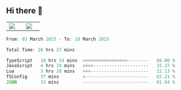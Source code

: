 ## Hi there 👋

<p align="center">
  <table align="center">
  <tr border="none">
  <td width="35%" align="center">
    <img  align="center"  src="http://github-profile-summary-cards.vercel.app/api/cards/stats?username=ricepunk&theme=github_dark" />
  </td>
    
  <td width="65%" align="center">
    <img  align="center"  src="http://github-profile-summary-cards.vercel.app/api/cards/profile-details?username=ricepunk&theme=github_dark" />
  </td>
  </tr>
  </table>
</p>

<!--START_SECTION:waka-->

```typescript
From: 03 March 2025 - To: 10 March 2025

Total Time: 28 hrs 37 mins

TypeScript   18 hrs 54 mins  >>>>>>>>>>>>>>>>>--------   66.00 %
JavaScript   4 hrs 24 mins   >>>>---------------------   15.37 %
Lua          3 hrs 28 mins   >>>----------------------   12.13 %
TSConfig     37 mins         >------------------------   02.21 %
JSON         33 mins         -------------------------   01.94 %
```

<!--END_SECTION:waka-->
